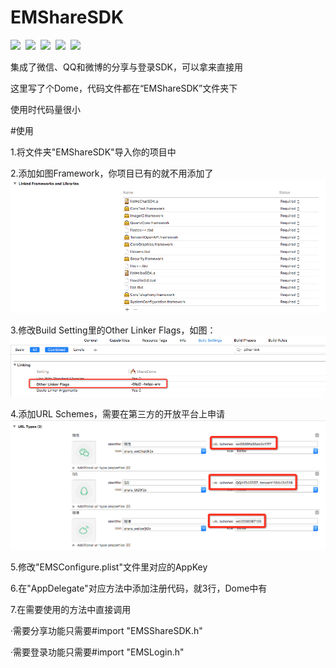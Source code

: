 # EMShareSDK

![](https://img.shields.io/npm/l/express.svg)&nbsp;
![](https://img.shields.io/badge/platform-iOS-lightgrey.svg)&nbsp;
![](https://img.shields.io/badge/support-iOS7%2B-orange.svg)&nbsp;
![](https://img.shields.io/badge/language-Objective--C-ff69b4.svg)&nbsp;
![](https://img.shields.io/appveyor/ci/gruntjs/grunt.svg)&nbsp;


集成了微信、QQ和微博的分享与登录SDK，可以拿来直接用

这里写了个Dome，代码文件都在“EMShareSDK”文件夹下

使用时代码量很小



#使用

1.将文件夹"EMShareSDK"导入你的项目中


2.添加如图Framework，你项目已有的就不用添加了
![](ShareDome/attachment1.png)


3.修改Build Setting里的Other Linker Flags，如图：
![](ShareDome/attachment2.png)


4.添加URL Schemes，需要在第三方的开放平台上申请
![](ShareDome/attachment3.png)


5.修改"EMSConfigure.plist"文件里对应的AppKey


6.在"AppDelegate"对应方法中添加注册代码，就3行，Dome中有


7.在需要使用的方法中直接调用

·需要分享功能只需要#import "EMSShareSDK.h"

·需要登录功能只需要#import "EMSLogin.h"

